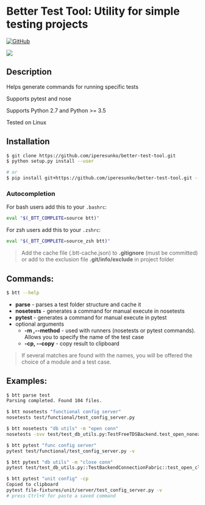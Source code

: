 # Better Test Tool: Utility for simple testing projects

[![GitHub](https://img.shields.io/github/license/mashape/apistatus.svg)](https://github.com/iperesunko/better-test-tool)

![](https://media.giphy.com/media/elMZLkephFAIobrgIS/giphy.gif)

## Description

Helps generate commands for running specific tests

Supports pytest and nose

Supports Python 2.7 and Python >= 3.5

Tested on Linux

## Installation
```bash
$ git clone https://github.com/iperesunko/better-test-tool.git
$ python setup.py install --user

# or
$ pip install git+https://github.com/iperesunko/better-test-tool.git --user
```

### Autocompletion
For bash users add this to your `.bashrc`:
```sh
eval "$(_BTT_COMPLETE=source btt)"
```

For zsh users add this to your `.zshrc`:

```sh
eval "$(_BTT_COMPLETE=source_zsh btt)"
```

> Add the cache file (.btt-cache.json) to **.gitignore** (must be committed) or add to the exclusion file **.git/info/exclude** in project folder

## Commands:
```bash
$ btt --help
```

- **parse** - parses a test folder structure and cache it
- **nosetests** - generates a command for manual execute in nosetests
- **pytest** - generates a command for manual execute in pytest
- optional arguments
    - **-m ,--method** - used with runners (nosetests or pytest commands). Allows you to specify the name of the test case 
    - **-cp, --copy** - copy result to clipboard

> If several matches are found with the names, you will be offered the choice of a module and a test case.

## Examples:
```bash
$ btt parse test
Parsing completed. Found 104 files.

$ btt nosetests "functional config server"
nosetests test/functional/test_config_server.py

$ btt nosetests "db utils" -m "open conn"
nosetests -svv test/test_db_utils.py:TestFreeTDSBackend.test_open_nonexistent_connection

$ btt pytest "func config server"
pytest test/functional/test_config_server.py -v

$ btt pytest "db utils" -m "close conn"
pytest test/test_db_utils.py::TestBackendConnectionFabric::test_open_close_postgre_connection -v

$ btt pytest "unit config" -cp
Copied to clipboard
pytest file-fixtures/unit/server/test_config_server.py -v
# press Ctrl+V for paste a saved command
```